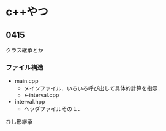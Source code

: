 # c++やつ

## 0415
クラス継承とか

### ファイル構造
- main.cpp
  - メインファイル．いろいろ呼び出して具体的計算を指示．
  - ←interval.cpp
- interval.hpp
  - ヘッダファイルその１．


ひし形継承
